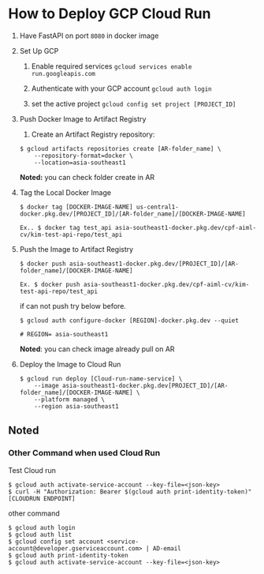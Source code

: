 # How to Deploy GCP Cloud Run
1. Have FastAPI on port `8080` in docker image

2. Set Up GCP

    1.  Enable required services `gcloud services enable run.googleapis.com`
    
    2.  Authenticate with your GCP account `gcloud auth login`
    
    3. set the active project `gcloud config set project [PROJECT_ID]`

3. Push Docker Image to Artifact Registry

    1. Create an Artifact Registry repository:
    ```
    $ gcloud artifacts repositories create [AR-folder_name] \
        --repository-format=docker \
        --location=asia-southeast1
    ```
    
    **Noted:** you can check folder create in AR

4. Tag the Local Docker Image

    ```
    $ docker tag [DOCKER-IMAGE-NAME] us-central1-docker.pkg.dev/[PROJECT_ID]/[AR-folder_name]/[DOCKER-IMAGE-NAME]

    Ex.. $ docker tag test_api asia-southeast1-docker.pkg.dev/cpf-aiml-cv/kim-test-api-repo/test_api
    ```

5. Push the Image to Artifact Registry
    ```
    $ docker push asia-southeast1-docker.pkg.dev/[PROJECT_ID]/[AR-folder_name]/[DOCKER-IMAGE-NAME]

    Ex. $ docker push asia-southeast1-docker.pkg.dev/cpf-aiml-cv/kim-test-api-repo/test_api
    ```

    if can not push try below before.

    ```
    $ gcloud auth configure-docker [REGION]-docker.pkg.dev --quiet

    # REGION= asia-southeast1
    ```
    **Noted**: you can check image already pull on AR

6. Deploy the Image to Cloud Run
    ```
    $ gcloud run deploy [Cloud-run-name-service] \
        --image asia-southeast1-docker.pkg.dev[PROJECT_ID]/[AR-folder_name]/[DOCKER-IMAGE-NAME] \
        --platform managed \
        --region asia-southeast1 
    ```

## Noted
### Other Command when used Cloud Run
Test Cloud run
```
$ gcloud auth activate-service-account --key-file=<json-key>
$ curl -H "Authorization: Bearer $(gcloud auth print-identity-token)" [CLOUDRUN ENDPOINT]
```

other command 
```
$ gcloud auth login
$ gcloud auth list
$ gcloud config set account <service-account@developer.gserviceaccount.com> | AD-email
$ gcloud auth print-identity-token
$ gcloud auth activate-service-account --key-file=<json-key>
```